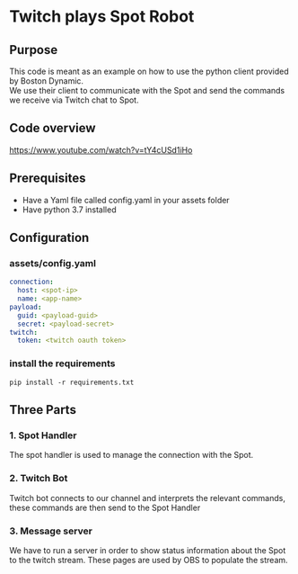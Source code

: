 # Twitch plays Spot Robot

## Purpose
This code is meant as an example on how to use the python client provided by Boston Dynamic.  
We use their client to communicate with the Spot and send the commands we receive via Twitch chat to Spot.

## Code overview
https://www.youtube.com/watch?v=tY4cUSd1iHo

## Prerequisites
- Have a Yaml file called config.yaml in your assets folder
- Have python 3.7 installed

## Configuration

### assets/config.yaml
```yaml
connection:
  host: <spot-ip>
  name: <app-name>
payload:
  guid: <payload-guid>
  secret: <payload-secret>
twitch:
  token: <twitch oauth token>
```

### install the requirements
```shell
pip install -r requirements.txt
```

## Three Parts

### 1. Spot Handler
The spot handler is used to manage the connection with the Spot.

### 2. Twitch Bot
Twitch bot connects to our channel and interprets the relevant commands, these commands are then send to the Spot Handler

### 3. Message server
We have to run a server in order to show status information about the Spot to the twitch stream. These pages are used by OBS to populate the stream.
